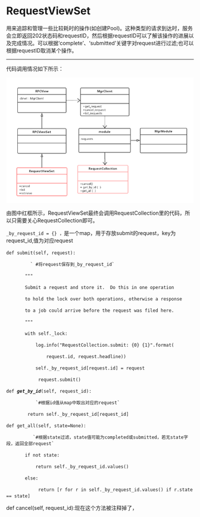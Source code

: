 # RequestViewSet

用来追踪和管理一些比较耗时的操作\(如创建Pool\)。这种类型的请求到达时，服务会立即返回202状态码和requestID，然后根据requestID可以了解该操作的进展以及完成情况。可以根据‘complete’、‘submitted’关键字对request进行过滤;也可以根据requestID取消某个操作。

---

代码调用情况如下所示：

![](/assets/userRequest.png)

由图中红框所示，RequestViewSet最终会调用RequestCollection里的代码，所以只需要关心RequestCollection即可。

`_by_request_id = {} ，`是一个map，用于存放submit的request，key为request\_id,值为对应request

`def submit(self, request):
`

             ` #将request保存到_by_request_id`

`        """
`

`        Submit a request and store it.  Do this in one operation
`

`        to hold the lock over both operations, otherwise a response
`

`        to a job could arrive before the request was filed here.
`

`        """
`

`        with self._lock:
`

`            log.info("RequestCollection.submit: {0} {1}".format(
`

`                request.id, request.headline))
`

`            self._by_request_id[request.id] = request
`

`            request.submit()`

`def `_**`get_by_id`**_`(self, request_id):
`

               `#根据id值从map中取出对应的request`

`        return self._by_request_id[request_id]`

`def get_all(self, state=None):
`

              `#根据state过滤，state值可能为completed或submitted，若无state字段，返回全部request`

`        if not state:
`

`            return self._by_request_id.values()
`

`        else:
`

`            return [r for r in self._by_request_id.values() if r.state == state]`



def cancel\(self, request\_id\):现在这个方法被注释掉了，



































